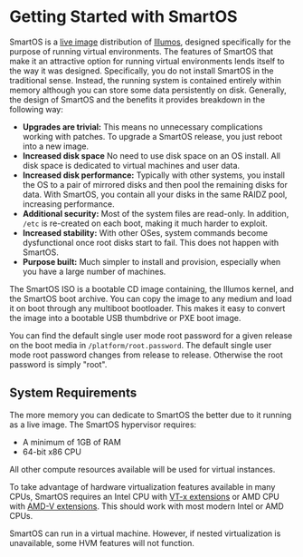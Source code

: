 # Getting Started with SmartOS

SmartOS is a
[live image](smartos-users-guide.md) distribution of
[Illumos](https://www.illumos.org/),
designed specifically for the purpose of running virtual environments.
The features of SmartOS that make it an attractive option for running
virtual environments lends itself to the way it was designed.
Specifically, you do not install SmartOS in the traditional sense.
Instead, the running system is contained entirely within memory although
you can store some data persistently on disk. Generally, the design of
SmartOS and the benefits it provides breakdown in the following way:

- **Upgrades are trivial:** This means no unnecessary complications
    working with patches. To upgrade a SmartOS release, you just reboot
    into a new image.
- **Increased disk space** No need to use disk space on an OS install.
    All disk space is dedicated to virtual machines and user data.
- **Increased disk performance:** Typically with other systems, you
    install the OS to a pair of mirrored disks and then pool the
    remaining disks for data. With SmartOS, you contain all your disks
    in the same RAIDZ pool, increasing performance.
- **Additional security:** Most of the system files are read-only. In
    addition, `/etc` is re-created on each boot, making it much harder
    to exploit.
- **Increased stability:** With other OSes, system commands become
    dysfunctional once root disks start to fail. This does not happen
    with SmartOS.
- **Purpose built:** Much simpler to install and provision, especially
    when you have a large number of machines.

The SmartOS ISO is a bootable CD image containing, the Illumos
kernel, and the SmartOS boot archive. You can copy the image to any
medium and load it on boot through any multiboot bootloader. This makes
it easy to convert the image into a bootable USB thumbdrive or PXE boot
image.

You can find the default single user mode root password for a given release
on the boot media in `/platform/root.password`. The default single user
mode root password changes from release to release. Otherwise the root
password is simply "root".

## System Requirements

The more memory you can dedicate to SmartOS the better due to it running
as a live image. The SmartOS hypervisor requires:

- A minimum of 1GB of RAM
- 64-bit x86 CPU

All other compute resources available will be used for virtual instances.

To take advantage of hardware virtualization features available in many CPUs,
SmartOS requires an Intel CPU with [VT-x extensions][vtx] or AMD CPU with
[AMD-V extensions][amdv]. This should work with most modern Intel or AMD CPUs.

[vtx]:http://en.wikipedia.org/wiki/VT-x#Intel_virtualization_.28VT-x.29
[amdv]: https://en.wikipedia.org/wiki/X86_virtualization#AMD_virtualization_(AMD-V)

SmartOS can run in a virtual machine. However, if nested virtualization is
unavailable, some HVM features will not function.
